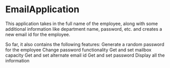 # EmailApplication

This application takes in the full name of the employee, along with some additional information like department name, password, etc. and creates a new email id for the employee.

So far, it also contains the following features:
Generate a random password for the employee
Change password functionality
Get and set mailbox capacity
Get and set alternate email id
Get and set password
Display all the information

